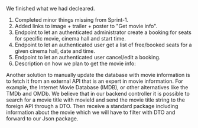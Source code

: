 We finished what we had decleared.
1. Completed minor things missing from Sprint-1.
2. Added links to image + trailer + poster to "Get movie info".
3. Endpoint to let an authenticated administrator create a booking for seats for specific movie, cinema hall and start time.
4. Endpoint to let an authenticated user get a list of free/booked seats for a given cinema hall, date and time.
5. Endpoint to let an authenticated user cancel/edit a booking.
6. Description on how we plan to get the movie info: 

Another solution to manually update the database with movie information is to fetch it from an external API that is an expert in movie information. For example, the Internet Movie Database (IMDB), or other alternatives like the TMDb and OMDb.
We believe that in our backend controller it is possible to search for a movie title with movieId and send the movie title string to the foreign API through a DTO. Then receive a standard package including information about the movie which we will have to filter with DTO and forward to our Json package.

